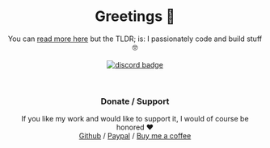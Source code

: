 <h1 align="center">Greetings 🖖</h1>

<p align="center">
  You can <a href="https://nicco.io/about">read more here</a> but the TLDR; is: I passionately code and build stuff 🤓
  <br><br>
  <a target="_blank" href="https://discord.gg/wS7RpYTYd2">
    <img src="https://img.shields.io/discord/252403122348097536?style=flat-square" alt="discord badge" />
  </a>
</p>

<br/>
  <h3 align="center">Donate / Support</h3>
  <p align="center">
  If you like my work and would like to support it, I would of course be honored ❤️
  <br>
  <a href="https://github.com/sponsors/cupcakearmy">Github</a>
  /
  <a href="https://www.paypal.com/paypalme/cupcakearmy">Paypal<a/>
  /
  <a href="https://www.buymeacoffee.com/cupcakearmy">Buy me a coffee</a>
    </p>
<!-- <br/> -->
<!--   <h3 align="center">Human KPIs </h3>
<p align="center">
<img src="https://github-readme-stats.vercel.app/api?username=cupcakearmy&show_icons=true&border_radius=20&bg_color=30,e96443,904e95&title_color=fff&text_color=eee&icon_color=fff" alt="Github stats" /> -->
</p>
